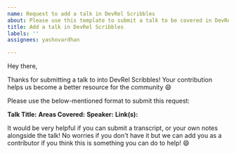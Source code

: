 ```yaml
---
name: Request to add a talk in DevRel Scribbles
about: Please use this template to submit a talk to be covered in DevRel Scribbles
title: Add a talk in DevRel Scribbles
labels: ''
assignees: yashovardhan

---
```


Hey there,

Thanks for submitting a talk to into DevRel Scribbles! Your contribution helps us become a better resource for the community :smile:

Please use the below-mentioned format to submit this request:

**Talk Title:**
**Areas Covered:**
**Speaker:**
**Link(s):**

It would be very helpful if you can submit a transcript, or your own notes alongside the talk! No worries if you don't have it but we can add you as a contributor if you think this is something you can do to help! :smile:
